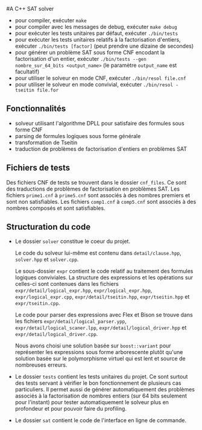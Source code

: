 #A C++ SAT solver

* pour compiler, exécuter `make`
* pour compiler avec les messages de debug, exécuter `make debug`
* pour exécuter les tests unitaires par défaut, exécuter `./bin/tests`
* pour exécuter les tests unitaires relatifs à la factorisation d'entiers, exécuter `./bin/tests [factor]` (peut prendre une dizaine de secondes)
* pour générer un problème SAT sous forme CNF encodant la factorisation d'un entier, exécuter `./bin/tests --gen nombre_sur_64_bits <output_name>` (le paramètre `output_name` est facultatif)
* pour utiliser le solveur en mode CNF, exécuter `./bin/resol file.cnf`
* pour utiliser le solveur en mode convivial, exécuter `./bin/resol -tseitin file.for`

## Fonctionnalités
* solveur utilisant l'algorithme DPLL pour satisfaire des formules sous forme CNF
* parsing de formules logiques sous forme générale
* transformation de Tseitin
* traduction de problèmes de factorisation d'entiers en problèmes SAT

## Fichiers de tests
Des fichiers CNF de tests se trouvent dans le dossier `cnf_files`. Ce sont
des traductions de problèmes de factorisation en problèmes SAT. Les fichiers
`prime1.cnf` à `prime5.cnf` sont associés à des nombres premiers et sont non
satisfiables. Les fichiers `comp1.cnf` à `comp5.cnf` sont associés à des nombres
composés et sont satisfiables.

## Structuration du code

* Le dossier `solver` constitue le coeur du projet.

    Le code du solveur lui-même est contenu dans `detail/clause.hpp`, `solver.hpp` et `solver.cpp`.

    Le sous-dossier `expr` contient le code relatif au traitement des formules logiques conviviales. La structure des expressions et les opérations sur celles-ci sont contenues dans les fichiers `expr/detail/logical_expr.hpp`, `expr/logical_expr.hpp`, `expr/logical_expr.cpp`, `expr/detail/tseitin.hpp`, `expr/tseitin.hpp` et `expr/tseitin.cpp`.

    Le code pour parser des expressions avec Flex et Bison se trouve dans les fichiers `expr/detail/logical_parser.ypp`, `expr/detail/logical_scaner.lpp`, `expr/detail/logical_driver.hpp` et `expr/detail/logical_driver.cpp`.

    Nous avons choisi une solution basée sur `boost::variant` pour représenter les expressions sous forme arborescente plutôt qu'une solution basée sur le polymorphisme virtuel qui est lent et source de nombreuses erreurs.

* Le dossier `tests` contient les tests unitaires du projet. Ce sont surtout des tests servant à vérifier le bon fonctionnement de plusieurs cas particuliers. Il permet aussi de générer automatiquement des problèmes associés à la factorisation de nombres entiers (sur 64 bits seulement pour l'instant) pour tester automatiquement le solveur plus en profondeur et pour pouvoir faire du profiling.

* Le dossier `sat` contient le code de l'interface en ligne de commande.
